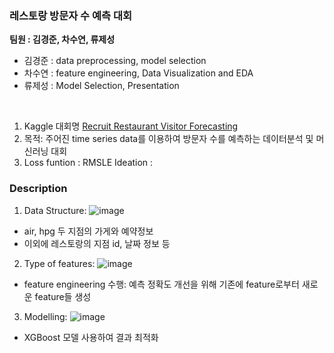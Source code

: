 ### 레스토랑 방문자 수 예측 대회


**팀원 : 김경준, 차수연, 류제성**
- 김경준 : data preprocessing, model selection
- 차수연 : feature engineering, Data Visualization and EDA
- 류제성 : Model Selection, Presentation

</br>

1. Kaggle 대회명 [Recruit Restaurant Visitor Forecasting](https://www.kaggle.com/c/recruit-restaurant-visitor-forecasting)
2. 목적: 주어진 time series data를 이용하여 방문자 수를 예측하는 데이터분석 및 머신러닝 대회
3. Loss funtion : RMSLE
Ideation :

### Description

1. Data Structure:
![image](https://user-images.githubusercontent.com/84028683/179916875-036f3d74-4249-4789-b8f0-358f254fa33e.png)
- air, hpg 두 지점의 가게와 예약정보
- 이외에 레스토랑의 지점 id, 날짜 정보 등

2. Type of features:
![image](https://user-images.githubusercontent.com/84028683/179916917-8907bc4a-f059-4d2b-a1db-d621cdd4e4eb.png)
- feature engineering 수행: 예측 정확도 개선을 위해 기존에 feature로부터 새로운 feature들 생성

3. Modelling:
![image](https://user-images.githubusercontent.com/84028683/179917016-905fea35-8eff-4fb7-857d-6c898628e2fc.png)
- XGBoost 모델 사용하여 결과 최적화
